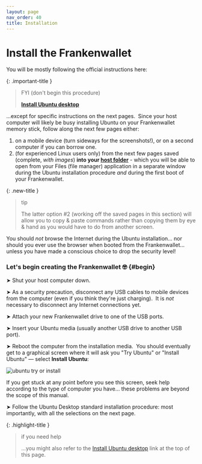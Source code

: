 ```yaml
---
layout: page
nav_order: 40
title: Installation
---
```

# Install the Frankenwallet

You will be mostly following the official instructions here:

{: .important-title }
> FYI (don't begin this procedure)
>
> [**Install Ubuntu desktop**](https://ubuntu.com/tutorials/install-ubuntu-desktop)

...except for specific instructions on the next pages.  Since your host computer will likely be busy installing Ubuntu on your Frankenwallet memory stick, follow along the next few pages either:

1. on a mobile device (turn sideways for the screenshots!), or on a second computer if you can borrow one.
2. (for experienced Linux users only) from the next few pages saved (complete, *with images*) **into your [host folder](/prepare/#host-folder)** - which you will be able to open from your Files (file manager) application in a separate window during the Ubuntu installation procedure *and* during the first boot of your Frankenwallet.

{: .new-title }
> tip
>
> The latter option #2 (working off the saved pages in this section) will allow you to copy & paste commands rather than copying them by eye & hand as you would have to do from another screen.

You should *not* browse the Internet during the Ubuntu installation… nor should you ever use the browser when booted from the Frankenwallet… unless you have made a conscious choice to drop the security level!

### Let's begin creating the Frankenwallet 🤓 {#begin}

➤ Shut your host computer down.

➤ As a security precaution, disconnect any USB cables to mobile devices from the computer (even if you think they're just charging).  It is *not* necessary to disconnect any Internet connections yet.

➤ Attach your new Frankenwallet drive to one of the USB ports.

➤ Insert your Ubuntu media (usually another USB drive to another USB port).

➤ Reboot the computer from the installation media.  You should eventually get to a graphical screen where it will ask you "Try Ubuntu" or "Install Ubuntu" — select **Install Ubuntu**:

![ubuntu try or install](/assets/images/010-try-or-install-cam.jpg)

If you get stuck at any point before you see this screen, seek help according to the type of computer you have… these problems are beyond the scope of this manual.

➤ Follow the Ubuntu Desktop standard installation procedure: most importantly, with all the selections on the next page.

{: .highlight-title }
> if you need help
>
> ...you might also refer to the 
> [Install Ubuntu desktop](https://ubuntu.com/tutorials/install-ubuntu-desktop)
> link at the top of this page.

